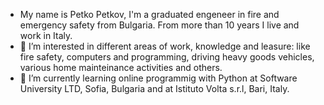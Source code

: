 - My name is Petko Petkov, I'm a graduated engeneer in fire and emergency safety from Bulgaria. From more than 10 years I live and work in Italy.
- 👀 I’m interested in different areas of work, knowledge and leasure: like fire safety, computers and programming, driving heavy goods vehicles, various home mainteinance activities and others.
- 🌱 I’m currently learning online programmig with Python at Software University LTD, Sofia, Bulgaria and at Istituto Volta s.r.l, Bari, Italy.
